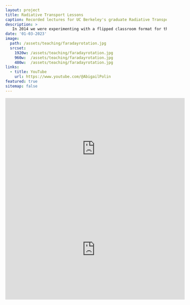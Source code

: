 ```yaml
---
layout: project
title: Radiative Transport Lessons
caption: Recorded lectures for UC Berkeley's graduate Radiative Transport course. Includes a lecture on basic plamsa effects and one on Faraday rotation. 
description: >
   In 2014 we were experimenting with a flipped classroom format for the graduate Radiative Transport course at UC Berkeley. I provided the lectures on basic Plasma Effects and on Faraday Rotation which you can watch below.
date: '01-03-2023'
image: 
  path: /assets/teaching/faradayrotation.jpg
  srcset: 
    1920w: /assets/teaching/faradayrotation.jpg
    960w:  /assets/teaching/faradayrotation.jpg
    480w:  /assets/teaching/faradayrotation.jpg
links:
  - title: YouTube
    url: https://www.youtube.com/@AbigailPolin
featured: true
sitemap: false
---
```

<iframe width="560" height="315" src="https://www.youtube.com/embed/xYZfXV0PFkc" title="YouTube video player" frameborder="0" allow="accelerometer; autoplay; clipboard-write; encrypted-media; gyroscope; picture-in-picture; web-share" allowfullscreen></iframe>
<br>
<iframe width="560" height="315" src="https://www.youtube.com/embed/TNUjhwzW2Pc" title="YouTube video player" frameborder="0" allow="accelerometer; autoplay; clipboard-write; encrypted-media; gyroscope; picture-in-picture; web-share" allowfullscreen></iframe>
